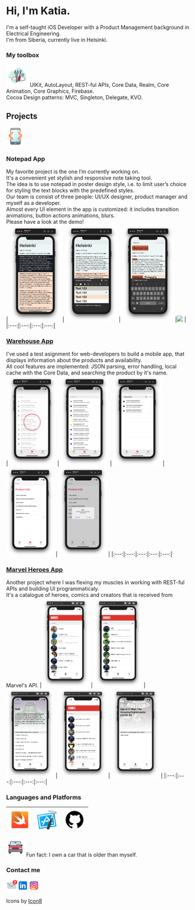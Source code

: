 # Hi, I'm Katia.
I'm a self-taught iOS Developer with a Product Management background in Electrical Engineering.<br/>
I'm from Siberia, currently live in Helsinki.  

### My toolbox
<img src="https://github.com/K-Khud/K-Khud/blob/main/Images/hand-tools.png" width=60>  
UIKit, AutoLayout, REST-ful APIs, Core Data, Realm, Core Animation, Core Graphics, Firebase.<br/>
Cocoa Design patterns: MVC, Singleton, Delegate, KVO.  

## Projects
<img src="https://github.com/K-Khud/K-Khud/blob/main/Images/developer.png" width=50>  

### Notepad App

My favorite project is the one I’m currently working on.<br/>
It's a convenient yet stylish and responsive note taking tool.<br/>
The idea is to use notepad in poster design style, i.e. to limit user’s choice for styling the text blocks with the predefined styles.<br/>
Our team is consist of three people: UI/UX designer, product manager and myself as a developer.<br/>
Almost every UI element in the app is customized: it includes transition animations, button actions animations, blurs.<br/>
Please have a look at the demo!<br/>
| <img src="https://github.com/K-Khud/K-Khud/blob/main/Images/Notes0.png" width=140> | <img src="https://github.com/K-Khud/K-Khud/blob/main/Images/Notes1.png" width=140> | <img src="https://github.com/K-Khud/K-Khud/blob/main/Images/Notes2.png" width=140> |<img src="https://github.com/K-Khud/K-Khud/blob/main/Images/MVP-1.gif" width=280> |
|:---:|:---:|:---:|:---:|

### [Warehouse App](https://github.com/K-Khud/JuniorTestAssignment)
I've used a test asignment for web-developers to build a mobile app, that displays information about the products and availability.<br/>
All cool features are implemented: JSON parsing, error handling, local cache with the Core Data, and searching the product by it's name.<br/>
|<img src="https://github.com/K-Khud/K-Khud/blob/main/Images/Screen1.png" width=130> | <img src="https://github.com/K-Khud/K-Khud/blob/main/Images/Screen2.png" width=130> | <img src="https://github.com/K-Khud/K-Khud/blob/main/Images/Screen3.png" width=130> | <img src="https://github.com/K-Khud/K-Khud/blob/main/Images/Screen4.png" width=130> | <img src="https://github.com/K-Khud/K-Khud/blob/main/Images/Screen5.png" width=130> | 
|:---:|:---:|:---:|:---:|:---:|

### [Marvel Heroes App](https://github.com/K-Khud/Marvel)
Another project where I was flexing my muscles in working with REST-ful APIs and building UI programmaticaly.<br/>
It's a catalogue of heroes, comics and creators that is received from Marvel's API.
|<img src="https://github.com/K-Khud/Marvel/blob/master/1.png" width=130> | <img src="https://github.com/K-Khud/Marvel/blob/master/2.png" width=130> | <img src="https://github.com/K-Khud/Marvel/blob/master/3.png" width=130> | <img src="https://github.com/K-Khud/Marvel/blob/master/4.png" width=130> | <img src="https://github.com/K-Khud/Marvel/blob/master/6.png" width=130> | 
|:---:|:---:|:---:|:---:|:---:|

### Languages and Platforms
|<img src="https://github.com/K-Khud/K-Khud/blob/main/Images/swift.png" width=60> | <img src="https://github.com/K-Khud/K-Khud/blob/main/Images/xcode.png" width=60> | <img src="https://github.com/K-Khud/K-Khud/blob/main/Images/github.png" width=60> | 
|:---:|:---:|:---:|

<img src="https://github.com/K-Khud/K-Khud/blob/main/Images/car.png" width=50 />  Fun fact: I own a car that is older than myself.

### Contact me
<a href="katerina.koreneva@gmail.com">
  <img align="left" alt="Katia Khudzhamkulova" width="30px" src="https://github.com/K-Khud/K-Khud/blob/main/Images/mail.png" />
</a>
<a href="https://www.linkedin.com/in/ekaterina-khudzhamkulova-00094315b/">
  <img align="left" alt="Katia Khudzhamkulova" width="30px" src="https://github.com/K-Khud/K-Khud/blob/main/Images/linkedin.png" />
</a>
<a href="https://www.instagram.com/katia_hood/">
  <img align="left" alt="Katia Khudzhamkulova" width="30px" src="https://github.com/K-Khud/K-Khud/blob/main/Images/instagram.png" />
</a>
<br/><br/>

Icons by [Icon8](https://icons8.com)
